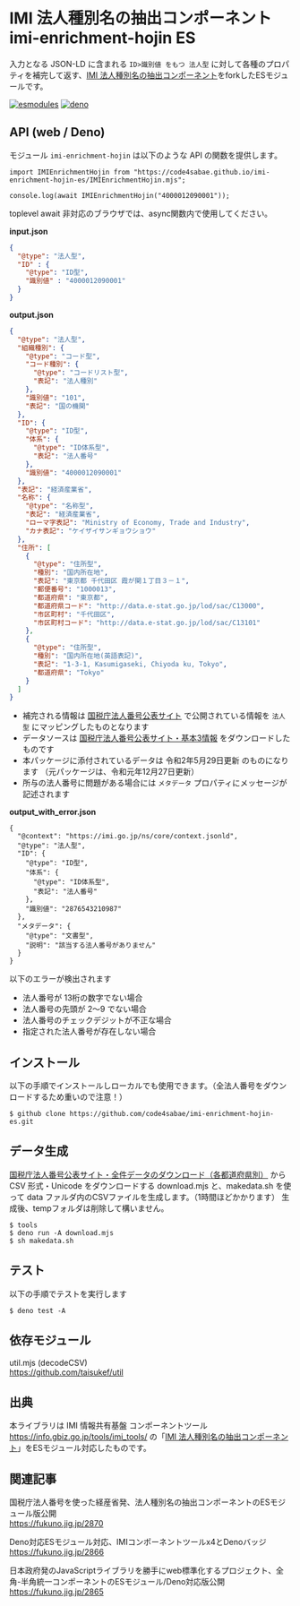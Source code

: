 # IMI 法人種別名の抽出コンポーネント imi-enrichment-hojin ES

入力となる JSON-LD に含まれる `ID>識別値 をもつ 法人型` に対して各種のプロパティを補完して返す、[IMI 法人種別名の抽出コンポーネント](https://github.com/IMI-Tool-Project/imi-enrichment-hojin)をforkしたESモジュールです。

[![esmodules](https://taisukef.github.com/denolib/esmodulesbadge.svg)](https://developer.mozilla.org/ja/docs/Web/JavaScript/Guide/Modules)
[![deno](https://taisukef.github.com/denolib/denobadge.svg)](https://deno.land/)

## API (web / Deno)

モジュール `imi-enrichment-hojin` は以下のような API の関数を提供します。

```
import IMIEnrichmentHojin from "https://code4sabae.github.io/imi-enrichment-hojin-es/IMIEnrichmentHojin.mjs";

console.log(await IMIEnrichmentHojin("4000012090001"));
```
toplevel await 非対応のブラウザでは、async関数内で使用してください。

**input.json**

```input.json
{
  "@type": "法人型",
  "ID" : {
    "@type": "ID型",
    "識別値" : "4000012090001"
  }
}
```

**output.json**

```output.json
{
  "@type": "法人型",
  "組織種別": {
    "@type": "コード型",
    "コード種別": {
      "@type": "コードリスト型",
      "表記": "法人種別"
    },
    "識別値": "101",
    "表記": "国の機関"
  },
  "ID": {
    "@type": "ID型",
    "体系": {
      "@type": "ID体系型",
      "表記": "法人番号"
    },
    "識別値": "4000012090001"
  },
  "表記": "経済産業省",
  "名称": {
    "@type": "名称型",
    "表記": "経済産業省",
    "ローマ字表記": "Ministry of Economy, Trade and Industry",
    "カナ表記": "ケイザイサンギョウショウ"
  },
  "住所": [
    {
      "@type": "住所型",
      "種別": "国内所在地",
      "表記": "東京都 千代田区 霞が関１丁目３－１",
      "郵便番号": "1000013",
      "都道府県": "東京都",
      "都道府県コード": "http://data.e-stat.go.jp/lod/sac/C13000",
      "市区町村": "千代田区",
      "市区町村コード": "http://data.e-stat.go.jp/lod/sac/C13101"
    },
    {
      "@type": "住所型",
      "種別": "国内所在地(英語表記)",
      "表記": "1-3-1, Kasumigaseki, Chiyoda ku, Tokyo",
      "都道府県": "Tokyo"
    }
  ]
}
```

- 補完される情報は [国税庁法人番号公表サイト](https://www.houjin-bangou.nta.go.jp/) で公開されている情報を `法人型` にマッピングしたものとなります
- データソースは [国税庁法人番号公表サイト・基本3情報](https://www.houjin-bangou.nta.go.jp/download/) をダウンロードしたものです
- 本パッケージに添付されているデータは 令和2年5月29日更新 のものになります （元パッケージは、令和元年12月27日更新）
- 所与の法人番号に問題がある場合には `メタデータ` プロパティにメッセージが記述されます

**output_with_error.json**

```
{
  "@context": "https://imi.go.jp/ns/core/context.jsonld",
  "@type": "法人型",
  "ID": {
    "@type": "ID型",
    "体系": {
      "@type": "ID体系型",
      "表記": "法人番号"
    },
    "識別値": "2876543210987"
  },
  "メタデータ": {
    "@type": "文書型",
    "説明": "該当する法人番号がありません"
  }
}
```

以下のエラーが検出されます

- 法人番号が 13桁の数字でない場合
- 法人番号の先頭が 2～9 でない場合
- 法人番号のチェックデジットが不正な場合
- 指定された法人番号が存在しない場合

## インストール

以下の手順でインストールしローカルでも使用できます。（全法人番号をダウンロードするため重いので注意！）

```
$ github clone https://github.com/code4sabae/imi-enrichment-hojin-es.git
```

## データ生成

[国税庁法人番号公表サイト・全件データのダウンロード（各都道府県別）](https://www.houjin-bangou.nta.go.jp/download/zenken/) から CSV 形式・Unicode をダウンロードする download.mjs と、makedata.sh を使って data ファルダ内のCSVファイルを生成します。（1時間ほどかかります）
生成後、tempフォルダは削除して構いません。

```
$ tools
$ deno run -A download.mjs
$ sh makedata.sh
```

## テスト

以下の手順でテストを実行します

```
$ deno test -A
```

## 依存モジュール

util.mjs (decodeCSV)  
https://github.com/taisukef/util


## 出典

本ライブラリは IMI 情報共有基盤 コンポーネントツール <https://info.gbiz.go.jp/tools/imi_tools/> の「[IMI 法人種別名の抽出コンポーネント](https://github.com/IMI-Tool-Project/imi-enrichment-hojin)」をESモジュール対応したものです。

## 関連記事

国税庁法人番号を使った経産省発、法人種別名の抽出コンポーネントのESモジュール版公開  
https://fukuno.jig.jp/2870  

Deno対応ESモジュール対応、IMIコンポーネントツールx4とDenoバッジ  
https://fukuno.jig.jp/2866  

日本政府発のJavaScriptライブラリを勝手にweb標準化するプロジェクト、全角-半角統一コンポーネントのESモジュール/Deno対応版公開  
https://fukuno.jig.jp/2865  
